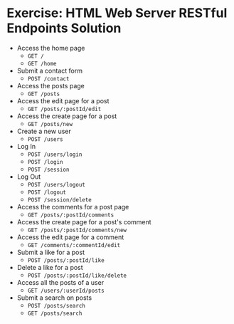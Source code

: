 # Exercise: HTML Web Server RESTful Endpoints Solution

- Access the home page
  - `GET /`
  - `GET /home`
- Submit a contact form
  - `POST /contact`
- Access the posts page
  - `GET /posts`
- Access the edit page for a post
  - `GET /posts/:postId/edit`
- Access the create page for a post
  - `GET /posts/new`
- Create a new user
  - `POST /users`
- Log In
  - `POST /users/login`
  - `POST /login`
  - `POST /session`
- Log Out
  - `POST /users/logout`
  - `POST /logout`
  - `POST /session/delete`
- Access the comments for a post page
  - `GET /posts/:postId/comments`
- Access the create page for a post's comment
  - `GET /posts/:postId/comments/new`
- Access the edit page for a comment
  - `GET /comments/:commentId/edit`
- Submit a like for a post
  - `POST /posts/:postId/like`
- Delete a like for a post
  - `POST /posts/:postId/like/delete`
- Access all the posts of a user
  - `GET /users/:userId/posts`
- Submit a search on posts
  - `POST /posts/search`
  - `GET /posts/search`
